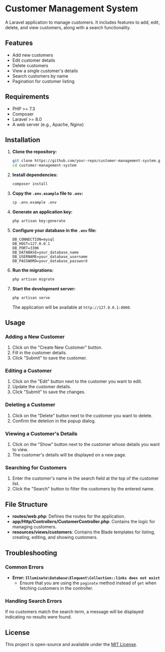 # Customer Management System

A Laravel application to manage customers. It includes features to add, edit, delete, and view customers, along with a search functionality.

## Features

- Add new customers
- Edit customer details
- Delete customers
- View a single customer's details
- Search customers by name
- Pagination for customer listing

## Requirements

- PHP >= 7.3
- Composer
- Laravel >= 8.0
- A web server (e.g., Apache, Nginx)

## Installation

1. **Clone the repository:**

    ```bash
    git clone https://github.com/your-repo/customer-management-system.git
    cd customer-management-system
    ```

2. **Install dependencies:**

    ```bash
    composer install
    ```

3. **Copy the `.env.example` file to `.env`:**

    ```bash
    cp .env.example .env
    ```

4. **Generate an application key:**

    ```bash
    php artisan key:generate
    ```

5. **Configure your database in the `.env` file:**

    ```plaintext
    DB_CONNECTION=mysql
    DB_HOST=127.0.0.1
    DB_PORT=3306
    DB_DATABASE=your_database_name
    DB_USERNAME=your_database_username
    DB_PASSWORD=your_database_password
    ```

6. **Run the migrations:**

    ```bash
    php artisan migrate
    ```

7. **Start the development server:**

    ```bash
    php artisan serve
    ```

    The application will be available at `http://127.0.0.1:8000`.

## Usage

### Adding a New Customer

1. Click on the "Create New Customer" button.
2. Fill in the customer details.
3. Click "Submit" to save the customer.

### Editing a Customer

1. Click on the "Edit" button next to the customer you want to edit.
2. Update the customer details.
3. Click "Submit" to save the changes.

### Deleting a Customer

1. Click on the "Delete" button next to the customer you want to delete.
2. Confirm the deletion in the popup dialog.

### Viewing a Customer's Details

1. Click on the "Show" button next to the customer whose details you want to view.
2. The customer's details will be displayed on a new page.

### Searching for Customers

1. Enter the customer's name in the search field at the top of the customer list.
2. Click the "Search" button to filter the customers by the entered name.

## File Structure

- **routes/web.php**: Defines the routes for the application.
- **app/Http/Controllers/CustomerController.php**: Contains the logic for managing customers.
- **resources/views/customers**: Contains the Blade templates for listing, creating, editing, and showing customers.

## Troubleshooting

### Common Errors

- **Error: `Illuminate\Database\Eloquent\Collection::links does not exist`**
  - Ensure that you are using the `paginate` method instead of `get` when fetching customers in the controller.

### Handling Search Errors

If no customers match the search term, a message will be displayed indicating no results were found.

## License

This project is open-source and available under the [MIT License](LICENSE).

